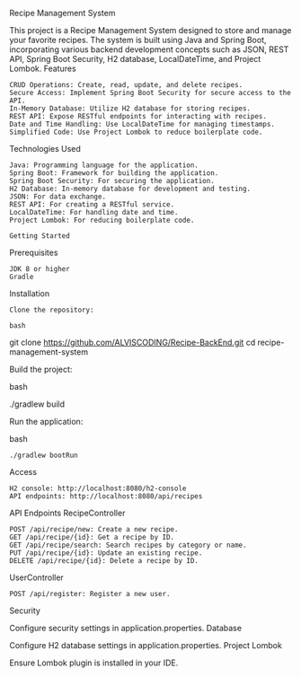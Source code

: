 Recipe Management System

This project is a Recipe Management System designed to store and manage your favorite recipes. The system is built using Java and Spring Boot, incorporating various backend development concepts such as JSON, REST API, Spring Boot Security, H2 database, LocalDateTime, and Project Lombok.
Features

    CRUD Operations: Create, read, update, and delete recipes.
    Secure Access: Implement Spring Boot Security for secure access to the API.
    In-Memory Database: Utilize H2 database for storing recipes.
    REST API: Expose RESTful endpoints for interacting with recipes.
    Date and Time Handling: Use LocalDateTime for managing timestamps.
    Simplified Code: Use Project Lombok to reduce boilerplate code.

Technologies Used

    Java: Programming language for the application.
    Spring Boot: Framework for building the application.
    Spring Boot Security: For securing the application.
    H2 Database: In-memory database for development and testing.
    JSON: For data exchange.
    REST API: For creating a RESTful service.
    LocalDateTime: For handling date and time.
    Project Lombok: For reducing boilerplate code.

    Getting Started
Prerequisites

    JDK 8 or higher
    Gradle

Installation

    Clone the repository:

    bash

git clone https://github.com/ALVISCODING/Recipe-BackEnd.git
cd recipe-management-system

Build the project:

bash

./gradlew build

Run the application:

bash

    ./gradlew bootRun

Access

    H2 console: http://localhost:8080/h2-console
    API endpoints: http://localhost:8080/api/recipes

API Endpoints
RecipeController

    POST /api/recipe/new: Create a new recipe.
    GET /api/recipe/{id}: Get a recipe by ID.
    GET /api/recipe/search: Search recipes by category or name.
    PUT /api/recipe/{id}: Update an existing recipe.
    DELETE /api/recipe/{id}: Delete a recipe by ID.

UserController

    POST /api/register: Register a new user.

Security

Configure security settings in application.properties.
Database

Configure H2 database settings in application.properties.
Project Lombok

Ensure Lombok plugin is installed in your IDE.

